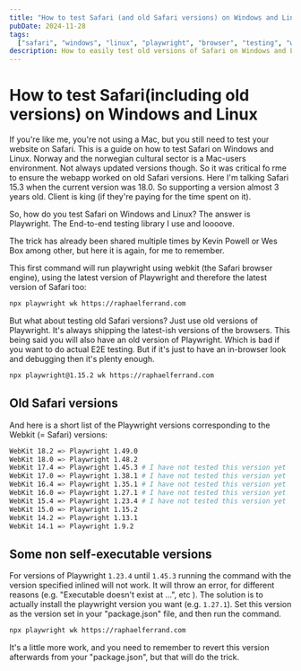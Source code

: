 ```yaml
---
title: "How to test Safari (and old Safari versions) on Windows and Linux"
pubDate: 2024-11-28
tags:
  ["safari", "windows", "linux", "playwright", "browser", "testing", "webkit"]
description: How to easily test old versions of Safari on Windows and Linux using Playwright
---
```


# How to test Safari(including old versions) on Windows and Linux

If you're like me, you're not using a Mac, but you still need to test your website on Safari. This is a guide on how to test Safari on Windows and Linux.
Norway and the norwegian cultural sector is a Mac-users environment. Not always updated versions though. So it was critical fo rme to ensure the webapp worked on old Safari versions. Here I'm talking Safari 15.3 when the current version was 18.0. So supporting a version almost 3 years old.
Client is king (if they're paying for the time spent on it).

So, how do you test Safari on Windows and Linux? The answer is Playwright. The End-to-end testing library I use and loooove.

The trick has already been shared multiple times by Kevin Powell or Wes Box among other, but here it is again, for me to remember.

This first command will run playwright using webkit (the Safari browser engine), using the latest version of Playwright and therefore the latest version of Safari too:

```bash
npx playwright wk https://raphaelferrand.com
```

But what about testing old Safari versions?
Just use old versions of Playwright. It's always shipping the latest-ish versions of the browsers.
This being said you will also have an old version of Playwright. Which is bad if you want to do actual E2E testing. But if it's just to have an in-browser look and debugging then it's plenty enough.

```bash
npx playwright@1.15.2 wk https://raphaelferrand.com
```

## Old Safari versions

And here is a short list of the Playwright versions corresponding to the Webkit (= Safari) versions:

```bash
WebKit 18.2 => Playwright 1.49.0
WebKit 18.0 => Playwright 1.48.2
WebKit 17.4 => Playwright 1.45.3 # I have not tested this version yet
WebKit 17.0 => Playwright 1.38.1 # I have not tested this version yet
WebKit 16.4 => Playwright 1.35.1 # I have not tested this version yet
WebKit 16.0 => Playwright 1.27.1 # I have not tested this version yet
WebKit 15.4 => Playwright 1.23.4 # I have not tested this version yet
WebKit 15.0 => Playwright 1.15.2
WebKit 14.2 => Playwright 1.13.1
WebKit 14.1 => Playwright 1.9.2
```

## Some non self-executable versions

For versions of Playwright `1.23.4` until `1.45.3` running the command with the version specified inlined will not work. It will throw an error, for different reasons (e.g. "Executable doesn't exist at ...", etc ). The solution is to actually install the playwright version you want (e.g. `1.27.1`). Set this version as the version set in your "package.json" file, and then run the command.

```bash
npx playwright wk https://raphaelferrand.com
```

It's a little more work, and you need to remember to revert this version afterwards from your "package.json", but that will do the trick.
